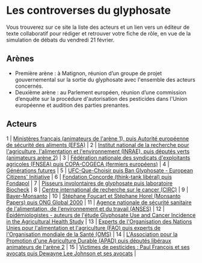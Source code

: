# Les controverses du glyphosate

Vous trouverez sur ce site la liste des acteurs et un lien vers un éditeur de texte collaboratif pour rédiger et retrouver votre fiche de rôle, en vue de la simulation de débats du vendredi 21 février.

## Arènes

- Première arène : à Matignon, réunion d’un groupe de projet gouvernemental sur la sortie du glyphosate avec l'ensemble des acteurs concernés.
- Deuxième arène : au Parlement européen, réunion d’une commission d’enquête sur la procédure d'autorisation des pesticides dans l'Union européenne et audition des parties prenantes.

## Acteurs

1 | [Ministères français (animateurs de l'arène 1), puis Autorité européenne de sécurité des aliments (EFSA)](https://annuel2.framapad.org/p/9f2a-premier-campus-ministeres-efsa?lang=fr) |
2 | [Institut national de la recherche pour l'agriculture, l'alimentation et l'environnement (INRAE), puis députés verts (animateurs arène 2)](https://annuel2.framapad.org/p/9f2a-premier-campus-inrae-deputes-verts?lang=fr) |
3 | [Fédération nationale des syndicats d'exploitants agricoles (FNSEA) puis COPA-COGECA (fermiers européens)](https://annuel2.framapad.org/p/9f2a-premier-campus-fnsea-copa-cogeca?lang=fr) |
4 | [Générations futures](https://annuel2.framapad.org/p/9f2a-premier-campus-generations-futures?lang=fr) |
5 | [UFC-Que-Choisir puis Ban Glyphosate - European Citizens' Initiative](https://annuel2.framapad.org/p/9f2a-premier-campus-ufc-ban-glyphosate?lang=fr) |
6 | [Fondation Concorde (think-tank libéral) puis Fondapol](https://annuel2.framapad.org/p/9f2a-premier-campus-fondation-concorde?lang=fr) |
7 | [Pisseurs involontaires de glyphosate puis laboratoire Biocheck](https://annuel2.framapad.org/p/9f2a-premier-campus-laboratoire-biocheck?lang=fr) |
8 | [Centre international de recherche sur le cancer (CIRC)](https://annuel2.framapad.org/p/9f28-premier-campus---circ?lang=fr) |
9 | [Bayer-Monsanto](https://annuel2.framapad.org/p/9f2a-premier-campus-bayer-monsanto?lang=fr) |
10 | [Stéphane Foucart et Stéphane Horel (Monsanto Papers) puis ONG Global 2000](https://annuel2.framapad.org/p/9f2a-premier-campus-monsanto-papers-global-2000?lang=fr) |
11 | [Agence nationale de sécurité sanitaire de l'alimentation, de l'environnement et du travail (ANSES)](https://annuel2.framapad.org/p/9f2a-premier-campus-anses?lang=fr) |
12 | [Épidémiologistes - auteurs de l'étude Glyphosate Use and Cancer Incidence in the Agricultural Health Study](https://annuel2.framapad.org/p/9f2a-premier-campus-epidemiologistes?lang=fr) |
13 | [Experts de l'Organisation des Nations Unies pour l'alimentation et l'agriculture (FAO) puis experts de l'Organisation mondiale de la Santé (OMS)](https://annuel2.framapad.org/p/9f2b-premier-campus-fao-oms?lang=fr) |
14 | [L'Association pour la Promotion d'une Agriculture Durable (APAD) puis députés libéraux animateurs de l'arène 2](https://annuel2.framapad.org/p/9f2b-premier-campus-apad-et-deputes-liberaux?lang=fr) |
15 | [Victimes de pesticides : Paul François et ses avocats puis Dewayne Lee Johnson et ses avocats](https://annuel2.framapad.org/p/9f2b-premier-campus-victimes-pesticides?lang=fr) |
